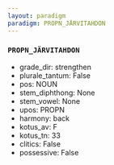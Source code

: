 ```yaml
---
layout: paradigm
paradigm: PROPN_JÄRVITAHDON
---
```

### ` PROPN_JÄRVITAHDON `


* grade_dir: strengthen
* plurale_tantum: False
* pos: NOUN
* stem_diphthong: None
* stem_vowel: None
* upos: PROPN
* harmony: back
* kotus_av: F
* kotus_tn: 33
* clitics: False
* possessive: False
